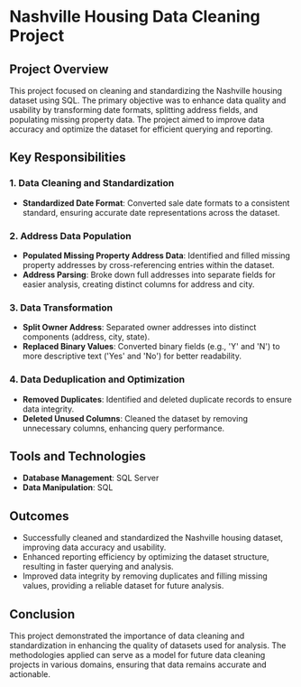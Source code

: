 # Nashville Housing Data Cleaning Project

## Project Overview
This project focused on cleaning and standardizing the Nashville housing dataset using SQL. The primary objective was to enhance data quality and usability by transforming date formats, splitting address fields, and populating missing property data. The project aimed to improve data accuracy and optimize the dataset for efficient querying and reporting.

## Key Responsibilities

### 1. Data Cleaning and Standardization
- **Standardized Date Format**: Converted sale date formats to a consistent standard, ensuring accurate date representations across the dataset.
  
### 2. Address Data Population
- **Populated Missing Property Address Data**: Identified and filled missing property addresses by cross-referencing entries within the dataset.
- **Address Parsing**: Broke down full addresses into separate fields for easier analysis, creating distinct columns for address and city.

### 3. Data Transformation
- **Split Owner Address**: Separated owner addresses into distinct components (address, city, state).
- **Replaced Binary Values**: Converted binary fields (e.g., 'Y' and 'N') to more descriptive text ('Yes' and 'No') for better readability.

### 4. Data Deduplication and Optimization
- **Removed Duplicates**: Identified and deleted duplicate records to ensure data integrity.
- **Deleted Unused Columns**: Cleaned the dataset by removing unnecessary columns, enhancing query performance.

## Tools and Technologies
- **Database Management**: SQL Server
- **Data Manipulation**: SQL

## Outcomes
- Successfully cleaned and standardized the Nashville housing dataset, improving data accuracy and usability.
- Enhanced reporting efficiency by optimizing the dataset structure, resulting in faster querying and analysis.
- Improved data integrity by removing duplicates and filling missing values, providing a reliable dataset for future analysis.

## Conclusion
This project demonstrated the importance of data cleaning and standardization in enhancing the quality of datasets used for analysis. The methodologies applied can serve as a model for future data cleaning projects in various domains, ensuring that data remains accurate and actionable.
